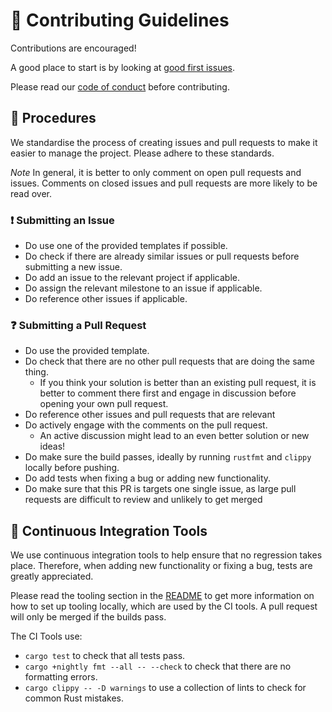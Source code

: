 # 👥 Contributing Guidelines

Contributions are encouraged!

A good place to start is by looking at [good first issues](https://github.com/JSAbrahams/mamba/labels/good%20first%20issue).

Please read our [code of conduct](/CODE_OF_CONDUCT.md) before contributing.

## 📝 Procedures

We standardise the process of creating issues and pull requests to make it easier to manage the project.
Please adhere to these standards.

*Note* In general, it is better to only comment on open pull requests and issues.
Comments on closed issues and pull requests are more likely to be read over.

### ❗ Submitting an Issue

- Do use one of the provided templates if possible.
- Do check if there are already similar issues or pull requests before submitting a new issue.
- Do add an issue to the relevant project if applicable.
- Do assign the relevant milestone to an issue if applicable.
- Do reference other issues if applicable.

### ❓ Submitting a Pull Request

- Do use the provided template.
- Do check that there are no other pull requests that are doing the same thing. 
  - If you think your solution is better than an existing pull request, it is better to comment there first and engage in discussion before opening your own pull request.
- Do reference other issues and pull requests that are relevant
- Do actively engage with the comments on the pull request. 
  - An active discussion might lead to an even better solution or new ideas!
- Do make sure the build passes, ideally by running `rustfmt` and `clippy` locally before pushing.
- Do add tests when fixing a bug or adding new functionality.
- Do make sure that this PR is targets one single issue, as large pull requests are difficult to review and unlikely to get merged

## 🔄 Continuous Integration Tools

We use continuous integration tools to help ensure that no regression takes place.
Therefore, when adding new functionality or fixing a bug, tests are greatly appreciated.

Please read the tooling section in the [README](/README.md) to get more information on how to set up tooling locally, which are used by the CI tools.
A pull request will only be merged if the builds pass.

The CI Tools use:
- `cargo test` to check that all tests pass.
- `cargo +nightly fmt --all -- --check` to check that there are no formatting errors.
- `cargo clippy -- -D warnings` to use a collection of lints to check for common Rust mistakes.
